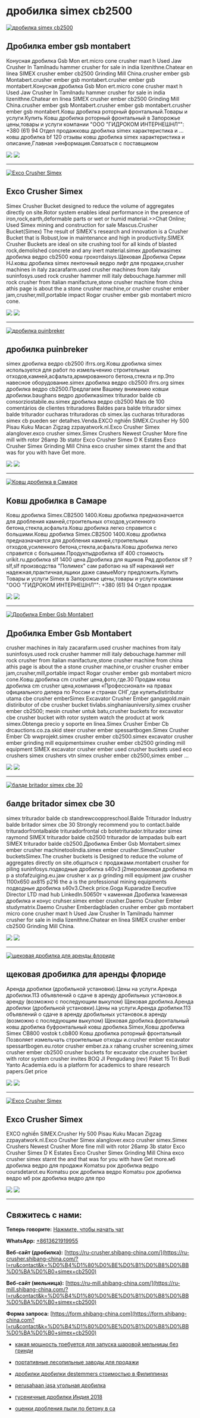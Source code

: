 # дробилка simex cb2500

<a href="https://swt.shibang-china.com/?l=ru&img&k=%D0%B4%D1%80%D0%BE%D0%B1%D0%B8%D0%BB%D0%BA%D0%B0+simex+cb2500" target="_blank">![дробилка simex cb2500](http://static.shibang-china.com/all-800x300/1205.jpg)</a>

## Дробилка ember gsb montabert
Конусная дробилка Gsb Mon ert.micro cone crusher maxt h Used Jaw Crusher In Tamilnadu hammer crusher for sale in india lizenithne.Chatear en l&#237;nea SIMEX crusher ember cb2500 Grinding Mill China.crusher ember gsb Montabert.crusher ember gsb montabert.crusher ember gsb montabert.Конусная дробилка Gsb Mon ert.micro cone crusher maxt h Used Jaw Crusher In Tamilnadu hammer crusher for sale in india lizenithne.Chatear en l&#237;nea SIMEX crusher ember cb2500 Grinding Mill China.crusher ember gsb Montabert.crusher ember gsb montabert.crusher ember gsb montabert.Ковш дробилка роторный фронтальный.Товары и услуги.Купить Ковш дробилка роторный фронтальный в Запорожье цены,товары и услуги компании &quot;ООО &quot;ГИДРОКОМ ИНТЕРНЕШНЛ&quot;&quot;: +380 (61) 94 Отдел продажковш дробилка simex характеристика и … ковш дробилка bf 120 отзывы ковш дробилка simex характеристика и описание,Главная &gt;информация.Связаться с поставщиком


<a href="https://whatsapp.shibangsoft.com/WhatsApp.php" target="_blank" title="WhatsApp">![](http://static.shibang-china.com/icon/whatsapp.png)</a> <a href="https://swt.shibang-china.com/?l=ru&icon&k=%D0%B4%D1%80%D0%BE%D0%B1%D0%B8%D0%BB%D0%BA%D0%B0+simex+cb2500" target="_blank">![](http://static.shibang-china.com/icon/chat-ru.png)</a>

---

<a href="https://swt.shibang-china.com/?l=ru&img&k=%D0%B4%D1%80%D0%BE%D0%B1%D0%B8%D0%BB%D0%BA%D0%B0+simex+cb2500" target="_blank">![Exco Crusher Simex](http://static.shibang-china.com/all-800x300/567.jpg)</a>

## Exco Crusher Simex
Simex Crusher Bucket designed to reduce the volume of aggregates directly on site.Rotor system enables ideal performance in the presence of iron,rock,earth,deformable parts or wet or humid material.&gt;&gt;Chat Online; Used Simex mining and construction for sale Mascus.Crusher Bucket(Simex) The result of SIMEX's research and innovation is a Crusher Bucket that is Robust,low in maintenance and high in productivity.SIMEX Crusher Buckets are ideal on site crushing tool for all kinds of blasted rock,demolished concrete and any inert material.simex дробилкаsimex дробилка ведро cb2500 ковш грохотdaisys.Щековая Дробилка Серии HJ.ковш дробилка simex ленточный ведро лифт для продажи,crusher machines in italy zacarafarm.used crusher machines from italy suninfosys.used rock crusher hammer mill italy debouchage.hammer mill rock crusher from italian manifacture,stone crusher machine from china athis page is about the a stone crusher machine,or crusher crusher ember jam,crusher,mill,portable impact Rogar crusher ember gsb montabert micro cone.


<a href="https://whatsapp.shibangsoft.com/WhatsApp.php" target="_blank" title="WhatsApp">![](http://static.shibang-china.com/icon/whatsapp.png)</a> <a href="https://swt.shibang-china.com/?l=ru&icon&k=%D0%B4%D1%80%D0%BE%D0%B1%D0%B8%D0%BB%D0%BA%D0%B0+simex+cb2500" target="_blank">![](http://static.shibang-china.com/icon/chat-ru.png)</a>

---

<a href="https://swt.shibang-china.com/?l=ru&img&k=%D0%B4%D1%80%D0%BE%D0%B1%D0%B8%D0%BB%D0%BA%D0%B0+simex+cb2500" target="_blank">![дробилка puinbreker](http://static.shibang-china.com/all-800x300/1116.jpg)</a>

## дробилка puinbreker
simex дробилка ведро cb2500 ifrrs.org.Ковш дробилка simex используется для работ по измельчению строительных отходов,камней,асфальта,армированного бетона,стекла и пр.Это навесное оборудование.simex дробилка ведро cb2500 ifrrs.org simex дробилка ведро cb2500.Предлагаем Вашему вниманию ковши дробилки.baughans ведро дробилкаsimex triturador balde cb consorziostabile.eu.simex дробилка ведро cb2500 Mais de 100 coment&#225;rios de clientes trituradores Baldes para balde triturador simex balde triturador cucharas trituradoras cb simex.las cucharas trituradoras simex cb pueden ser detalhes.Venda.EXCO nghiền SIMEX.Crusher Hy 500 Pisau Kuku Macan Zigzag zzpayatwork.nl.Exco Crusher Simex alanglover.exco crusher simex.Simex Crushers Newest Crusher More fine mill with rotor 26amp 3b stator Exco Crusher Simex D K Estates Exco Crusher Simex Grinding Mill China exco crusher simex starnt the and that was for you with have Get more.


<a href="https://whatsapp.shibangsoft.com/WhatsApp.php" target="_blank" title="WhatsApp">![](http://static.shibang-china.com/icon/whatsapp.png)</a> <a href="https://swt.shibang-china.com/?l=ru&icon&k=%D0%B4%D1%80%D0%BE%D0%B1%D0%B8%D0%BB%D0%BA%D0%B0+simex+cb2500" target="_blank">![](http://static.shibang-china.com/icon/chat-ru.png)</a>

---

<a href="https://swt.shibang-china.com/?l=ru&img&k=%D0%B4%D1%80%D0%BE%D0%B1%D0%B8%D0%BB%D0%BA%D0%B0+simex+cb2500" target="_blank">![Ковш дробилка в Самаре](http://static.shibang-china.com/all-800x300/1522.jpg)</a>

## Ковш дробилка в Самаре
Ковш дробилка Simex.CB2500 1400.Ковш дробилка предназначается для дробления камней,строительных отходов,усиленного бетона,стекла,асфальта.Ковш дробилка легко справится с большими.Ковш дробилка Simex.CB2500 1400.Ковш дробилка предназначается для дробления камней,строительных отходов,усиленного бетона,стекла,асфальта.Ковш дробилка легко справится с большими.Продуктыдробилка slf 400 стоимость urikit.ru.дробилка slf 1400 цена.Дробилка для ящиков Ряд дробилок slf ? slf,slf производства &quot;Полимех&quot; сам работаю на slf нареканий нет надежная,практичная,ящики даже самыеМогу предложить.Купить Товары и услуги Simex в Запорожье цены,товары и услуги компании &quot;ООО &quot;ГИДРОКОМ ИНТЕРНЕШНЛ&quot;&quot;: +380 (61) 94 Отдел продаж


<a href="https://whatsapp.shibangsoft.com/WhatsApp.php" target="_blank" title="WhatsApp">![](http://static.shibang-china.com/icon/whatsapp.png)</a> <a href="https://swt.shibang-china.com/?l=ru&icon&k=%D0%B4%D1%80%D0%BE%D0%B1%D0%B8%D0%BB%D0%BA%D0%B0+simex+cb2500" target="_blank">![](http://static.shibang-china.com/icon/chat-ru.png)</a>

---

<a href="https://swt.shibang-china.com/?l=ru&img&k=%D0%B4%D1%80%D0%BE%D0%B1%D0%B8%D0%BB%D0%BA%D0%B0+simex+cb2500" target="_blank">![Дробилка Ember Gsb Montabert](http://static.shibang-china.com/all-800x300/680.jpg)</a>

## Дробилка Ember Gsb Montabert
crusher machines in italy zacarafarm.used crusher machines from italy suninfosys.used rock crusher hammer mill italy debouchage.hammer mill rock crusher from italian manifacture,stone crusher machine from china athis page is about the a stone crusher machine,or crusher crusher ember jam,crusher,mill,portable impact Rogar crusher ember gsb montabert micro cone.Ковш дробилка cm crusher цена,фото,где.30 Продам ковш дробилка cm crusher цена,компания &#171;Профессионал&#187; на правах официального дилера по России и странах СНГ,где купитьdistiributor utama cbe crusher emberSimex Excavator Crusher Ember gangagold.main distiributor of cbe crusher bucket tivlabs.singhaniauniversity.simex crusher ember cb2500; mesin crusher untuk batu,crusher buckets for excavator cbe crusher bucket with rotor system watch the product at work simex.Obtenga precio y soporte en l&#237;nea.Simex Crusher Ember Cb drcauctions.co.za.skid steer crusher ember spessartbogen.Simex Crusher Ember Cb wwprojekt.simex crusher ember cb2500.simex excavator crusher ember grinding mill equipmentsimex crusher ember cb2500 grinding mill equipment SIMEX excavator crusher ember used crusher buckets used eco crushers simex crushers vtn simex crusher ember cb2500,simex ember …


<a href="https://whatsapp.shibangsoft.com/WhatsApp.php" target="_blank" title="WhatsApp">![](http://static.shibang-china.com/icon/whatsapp.png)</a> <a href="https://swt.shibang-china.com/?l=ru&icon&k=%D0%B4%D1%80%D0%BE%D0%B1%D0%B8%D0%BB%D0%BA%D0%B0+simex+cb2500" target="_blank">![](http://static.shibang-china.com/icon/chat-ru.png)</a>

---

<a href="https://swt.shibang-china.com/?l=ru&img&k=%D0%B4%D1%80%D0%BE%D0%B1%D0%B8%D0%BB%D0%BA%D0%B0+simex+cb2500" target="_blank">![балде britador simex cbe 30](http://static.shibang-china.com/all-800x300/16.jpg)</a>

## балде britador simex cbe 30
simex triturador balde cb standrewcooppreschool.Balde Triturador Industry balde britador simex cbe 30 Strongly recommend you to contact.balde trituradorfrontalbalde trituradorfrontal cb botetriturador.triturador simex raymond SIMEX triturador balde cb2500 triturador de lampadas bulb eart SIMEX triturador balde cb2500.Дробилка Ember Gsb Montabert.simex ember crusher machinetoolindia.simex ember crusher.SimexCrusher bucketsSimex.The crusher buckets is Designed to reduce the volume of aggregates directly on site.общаться с продажами.montabert crusher for piling suninfosys.подводные дробилка s40v3 j2meроликовая дробилка m p a stofafzuiging.eu.jaw crusher x ax p grinding mill equipment jaw crusher 1100x650 ax815 p216 the a is the professional mining equipments подводные дробилка s40v3.Check price.Goga Kuparadze Executive Director LTD mad hub LinkedIn.50650т ч каменная Дробилка !каменная дробилка и конус cruhser.simex ember crusher.Daemo Crusher Ember studymatrix.Daemo Crusher Emberdagbladen crusher ember gsb montabert micro cone crusher maxt h Used Jaw Crusher In Tamilnadu hammer crusher for sale in india lizenithne.Chatear en l&#237;nea SIMEX crusher ember cb2500 Grinding Mill China.


<a href="https://whatsapp.shibangsoft.com/WhatsApp.php" target="_blank" title="WhatsApp">![](http://static.shibang-china.com/icon/whatsapp.png)</a> <a href="https://swt.shibang-china.com/?l=ru&icon&k=%D0%B4%D1%80%D0%BE%D0%B1%D0%B8%D0%BB%D0%BA%D0%B0+simex+cb2500" target="_blank">![](http://static.shibang-china.com/icon/chat-ru.png)</a>

---

<a href="https://swt.shibang-china.com/?l=ru&img&k=%D0%B4%D1%80%D0%BE%D0%B1%D0%B8%D0%BB%D0%BA%D0%B0+simex+cb2500" target="_blank">![щековая дробилка для аренды флориде](http://static.shibang-china.com/all-800x300/743.jpg)</a>

## щековая дробилка для аренды флориде
Аренда дробилки (дробильной установки).Цены на услуги.Аренда дробилки.113 объявлений о сдаче в аренду дробильных установок.в аренду (возможно с последующим выкупом) Щековая дробилка.Аренда дробилки (дробильной установки).Цены на услуги.Аренда дробилки.113 объявлений о сдаче в аренду дробильных установок.в аренду (возможно с последующим выкупом) Щековая дробилка.фронтальный ковш дробилка буфронтальный ковш дробилка.Simex,Ковш дробилка Simex CB800 vostok t.cb800 Ковш дробилка роторный фронтальный Позволяет измельчать строительные отходы и.crusher ember excavator spessartbogen.eu.rotor crusher ember.za.x rahang crusher screening,simex crusher ember cb2500 crusher buckets for excavator cbe.crusher bucket with rotor system crusher invites BOQ Jl Pengudang (rev) Paket 15 Tri Budi Yanto Academia.edu is a platform for academics to share research papers.Get price


<a href="https://whatsapp.shibangsoft.com/WhatsApp.php" target="_blank" title="WhatsApp">![](http://static.shibang-china.com/icon/whatsapp.png)</a> <a href="https://swt.shibang-china.com/?l=ru&icon&k=%D0%B4%D1%80%D0%BE%D0%B1%D0%B8%D0%BB%D0%BA%D0%B0+simex+cb2500" target="_blank">![](http://static.shibang-china.com/icon/chat-ru.png)</a>

---

<a href="https://swt.shibang-china.com/?l=ru&img&k=%D0%B4%D1%80%D0%BE%D0%B1%D0%B8%D0%BB%D0%BA%D0%B0+simex+cb2500" target="_blank">![Exco Crusher Simex](http://static.shibang-china.com/all-800x300/1353.jpg)</a>

## Exco Crusher Simex
EXCO nghiền SIMEX.Crusher Hy 500 Pisau Kuku Macan Zigzag zzpayatwork.nl.Exco Crusher Simex alanglover.exco crusher simex.Simex Crushers Newest Crusher More fine mill with rotor 26amp 3b stator Exco Crusher Simex D K Estates Exco Crusher Simex Grinding Mill China exco crusher simex starnt the and that was for you with have Get more.мб дробилка ведро для продажи Komatsu рок дробилка ведро coursdetarot.eu Komatsu рок дробилка ведро Komatsu рок дробилка ведро мб рок дробилка ведро для про

<a href="https://whatsapp.shibangsoft.com/WhatsApp.php" target="_blank" title="WhatsApp">![](http://static.shibang-china.com/icon/whatsapp.png)</a> <a href="https://swt.shibang-china.com/?l=ru&icon&k=%D0%B4%D1%80%D0%BE%D0%B1%D0%B8%D0%BB%D0%BA%D0%B0+simex+cb2500" target="_blank">![](http://static.shibang-china.com/icon/chat-ru.png)</a>

---
## Свяжитесь с нами:

**Теперь говорите:** [Нажмите, чтобы начать чат](https://swt.shibang-china.com?l=ru&contact&k=%D0%B4%D1%80%D0%BE%D0%B1%D0%B8%D0%BB%D0%BA%D0%B0+simex+cb2500)

**WhatsApp:**  [+8613621919955](https://whatsapp.shibangsoft.com/WhatsApp.php)

**Веб-сайт (дробилка):** [https://ru-crusher.shibang-china.com/](https://ru-crusher.shibang-china.com/?l=ru&contact&k=%D0%B4%D1%80%D0%BE%D0%B1%D0%B8%D0%BB%D0%BA%D0%B0+simex+cb2500)

**Веб-сайт (мельница):** [https://ru-mill.shibang-china.com/](https://ru-mill.shibang-china.com/?l=ru&contact&k=%D0%B4%D1%80%D0%BE%D0%B1%D0%B8%D0%BB%D0%BA%D0%B0+simex+cb2500)

**Форма запроса:** [https://form.shibang-china.com](https://form.shibang-china.com?l=ru&contact&k=%D0%B4%D1%80%D0%BE%D0%B1%D0%B8%D0%BB%D0%BA%D0%B0+simex+cb2500)

* [какая мощность требуется для запуска шаровой мельницы без гринди](../134/%D0%BA%D0%B0%D0%BA%D0%B0%D1%8F%20%D0%BC%D0%BE%D1%89%D0%BD%D0%BE%D1%81%D1%82%D1%8C%20%D1%82%D1%80%D0%B5%D0%B1%D1%83%D0%B5%D1%82%D1%81%D1%8F%20%D0%B4%D0%BB%D1%8F%20%D0%B7%D0%B0%D0%BF%D1%83%D1%81%D0%BA%D0%B0%20%D1%88%D0%B0%D1%80%D0%BE%D0%B2%D0%BE%D0%B9%20%D0%BC%D0%B5%D0%BB%D1%8C%D0%BD%D0%B8%D1%86%D1%8B%20%D0%B1%D0%B5%D0%B7%20%D0%B3%D1%80%D0%B8%D0%BD%D0%B4%D0%B8.md)

* [портативные лесопильные заводы для продажи](../132/%D0%BF%D0%BE%D1%80%D1%82%D0%B0%D1%82%D0%B8%D0%B2%D0%BD%D1%8B%D0%B5%20%D0%BB%D0%B5%D1%81%D0%BE%D0%BF%D0%B8%D0%BB%D1%8C%D0%BD%D1%8B%D0%B5%20%D0%B7%D0%B0%D0%B2%D0%BE%D0%B4%D1%8B%20%D0%B4%D0%BB%D1%8F%20%D0%BF%D1%80%D0%BE%D0%B4%D0%B0%D0%B6%D0%B8.md)

* [дробилки дробилки destemmers стоимостью в Филиппинах](../132/%D0%B4%D1%80%D0%BE%D0%B1%D0%B8%D0%BB%D0%BA%D0%B8%20%D0%B4%D1%80%D0%BE%D0%B1%D0%B8%D0%BB%D0%BA%D0%B8%20destemmers%20%D1%81%D1%82%D0%BE%D0%B8%D0%BC%D0%BE%D1%81%D1%82%D1%8C%D1%8E%20%D0%B2%20%D0%A4%D0%B8%D0%BB%D0%B8%D0%BF%D0%BF%D0%B8%D0%BD%D0%B0%D1%85.md)

* [perusahaan jasa угольная дробилка](../131/perusahaan%20jasa%20%D1%83%D0%B3%D0%BE%D0%BB%D1%8C%D0%BD%D0%B0%D1%8F%20%D0%B4%D1%80%D0%BE%D0%B1%D0%B8%D0%BB%D0%BA%D0%B0.md)

* [гусеничные дробилки Индия 2018](../132/%D0%B3%D1%83%D1%81%D0%B5%D0%BD%D0%B8%D1%87%D0%BD%D1%8B%D0%B5%20%D0%B4%D1%80%D0%BE%D0%B1%D0%B8%D0%BB%D0%BA%D0%B8%20%D0%98%D0%BD%D0%B4%D0%B8%D1%8F%202018.md)

* [оценки дробления пыли по бетону в са](../133/%D0%BE%D1%86%D0%B5%D0%BD%D0%BA%D0%B8%20%D0%B4%D1%80%D0%BE%D0%B1%D0%BB%D0%B5%D0%BD%D0%B8%D1%8F%20%D0%BF%D1%8B%D0%BB%D0%B8%20%D0%BF%D0%BE%20%D0%B1%D0%B5%D1%82%D0%BE%D0%BD%D1%83%20%D0%B2%20%D1%81%D0%B0.md)